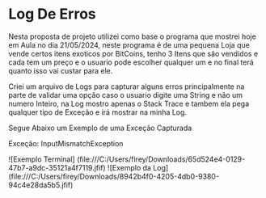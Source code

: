 
# Log De Erros
Nesta proposta de projeto utilizei como base o programa que mostrei hoje em Aula no dia 21/05/2024, neste programa é de uma pequena Loja que vende certos itens exoticos por BitCoins, tenho 3 Itens que são vendidos e cada tem um preço e o usuario pode escolher qualquer um e no final terá quanto isso vai custar para ele.

Criei um arquivo de Logs para capturar alguns erros principalmente na parte de validar uma opção caso o usuario digite uma String e não um numero Inteiro, na Log mostro apenas o Stack Trace e tambem ela pega qualquer tipo de Exceção e irá mostrar na minha Log.


Segue Abaixo um Exemplo de uma Exceção Capturada

Exceção: InputMismatchException

![Exemplo Terminal] (file:///C:/Users/firey/Downloads/65d524e4-0129-47b7-a9dc-35121a4f7119.jfif)
![Exemplo da Log] (file:///C:/Users/firey/Downloads/8942b4f0-4205-4db0-9380-94c4e28da5b5.jfif)